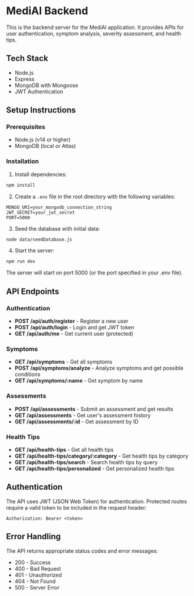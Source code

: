 
# MediAI Backend

This is the backend server for the MediAI application. It provides APIs for user authentication, symptom analysis, severity assessment, and health tips.

## Tech Stack

- Node.js
- Express
- MongoDB with Mongoose
- JWT Authentication

## Setup Instructions

### Prerequisites

- Node.js (v14 or higher)
- MongoDB (local or Atlas)

### Installation

1. Install dependencies:
```bash
npm install
```

2. Create a `.env` file in the root directory with the following variables:
```
MONGO_URI=your_mongodb_connection_string
JWT_SECRET=your_jwt_secret
PORT=5000
```

3. Seed the database with initial data:
```bash
node data/seedDatabase.js
```

4. Start the server:
```bash
npm run dev
```

The server will start on port 5000 (or the port specified in your .env file).

## API Endpoints

### Authentication

- **POST /api/auth/register** - Register a new user
- **POST /api/auth/login** - Login and get JWT token
- **GET /api/auth/me** - Get current user (protected)

### Symptoms

- **GET /api/symptoms** - Get all symptoms
- **POST /api/symptoms/analyze** - Analyze symptoms and get possible conditions
- **GET /api/symptoms/:name** - Get symptom by name

### Assessments

- **POST /api/assessments** - Submit an assessment and get results
- **GET /api/assessments** - Get user's assessment history
- **GET /api/assessments/:id** - Get assessment by ID

### Health Tips

- **GET /api/health-tips** - Get all health tips
- **GET /api/health-tips/category/:category** - Get health tips by category
- **GET /api/health-tips/search** - Search health tips by query
- **GET /api/health-tips/personalized** - Get personalized health tips

## Authentication

The API uses JWT (JSON Web Token) for authentication. Protected routes require a valid token to be included in the request header:

```
Authorization: Bearer <token>
```

## Error Handling

The API returns appropriate status codes and error messages:

- 200 - Success
- 400 - Bad Request
- 401 - Unauthorized
- 404 - Not Found
- 500 - Server Error

